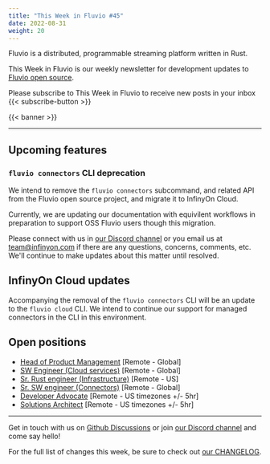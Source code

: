 ```yaml
---
title: "This Week in Fluvio #45"
date: 2022-08-31
weight: 20
---
```

Fluvio is a distributed, programmable streaming platform written in Rust.

This Week in Fluvio is our weekly newsletter for development updates to [Fluvio open source].

Please subscribe to This Week in Fluvio to receive new posts in your inbox
{{< subscribe-button >}}


{{< banner >}}

---

## Upcoming features

### `fluvio connectors` CLI deprecation
We intend to remove the `fluvio connectors` subcommand, and related API from the Fluvio open source project, and migrate it to InfinyOn Cloud.

Currently, we are updating our documentation with equivilent workflows in preparation to support OSS Fluvio users though this migration.

Please connect with us in [our Discord channel] or you email us at [team@infinyon.com](mailto:team@infinyon.com) if there are any questions, concerns, comments, etc. We'll continue to make updates about this matter until resolved.

## InfinyOn Cloud updates
Accompanying the removal of the `fluvio connectors` CLI will be an update to the `fluvio cloud` CLI. We intend to continue our support for managed connectors in the CLI in this environment.

## Open positions
* [Head of Product Management](https://www.infinyon.com/careers/head-of-product-management) [Remote - Global]
* [SW Engineer (Cloud services)](https://www.infinyon.com/careers/cloud-engineer-mid-level) [Remote - Global]
* [Sr. Rust engineer (Infrastructure)](https://www.infinyon.com/careers/infrastructure-engineer-senior-level) [Remote - US]
* [Sr. SW engineer (Connectors)](https://www.infinyon.com/careers/connectors-engineer-senior-level) [Remote - Global]
* [Developer Advocate](https://www.infinyon.com/careers/developer-advocate-mid-senior-level) [Remote - US timezones +/- 5hr]
* [Solutions Architect](https://www.infinyon.com/careers/solutions-architect) [Remote - US timezones +/- 5hr]

---

Get in touch with us on [Github Discussions] or join [our Discord channel] and come say hello!

For the full list of changes this week, be sure to check out [our CHANGELOG].

[Fluvio open source]: https://github.com/infinyon/fluvio
[our CHANGELOG]: https://github.com/infinyon/fluvio/blob/master/CHANGELOG.md
[our Discord channel]: https://discordapp.com/invite/bBG2dTz
[Github Discussions]: https://github.com/infinyon/fluvio/discussions
